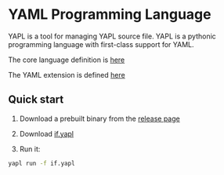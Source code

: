# YAML Programming Language

YAPL is a tool for managing YAPL source file. YAPL is a pythonic programming language with first-class support for YAML.

The core language definition is [here](https://github.com/google/starlark-go/blob/master/doc/spec.md)

The YAML extension is defined [here](https://github.com/lionelvillard/starlark-go/tree/v0.1.0)

## Quick start

1. Download a prebuilt binary from the [release page](https://github.com/lionelvillard/yapl/releases)

2. Download [if.yapl](https://github.com/lionelvillard/yapl/master/examples/if.yapl)

3. Run it:

```sh
yapl run -f if.yapl
```